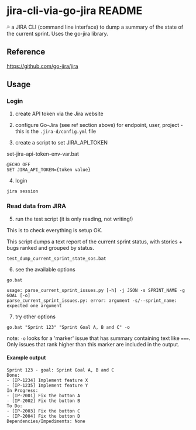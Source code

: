 # jira-cli-via-go-jira README

:sweat_drops: a JIRA CLI (command line interface) to dump a summary of the state of the current sprint. Uses the go-jira library.

## Reference

https://github.com/go-jira/jira

## Usage

### Login

1. create API token via the Jira website

2. configure Go-Jira (see ref section above) for endpoint, user, project - this is the `.jira-d/config.yml` file

3. create a script to set JIRA_API_TOKEN

set-jira-api-token-env-var.bat
```
@ECHO OFF
SET JIRA_API_TOKEN={token value}
```

4. login

`jira session`

### Read data from JIRA

5. run the test script (it is only reading, not writing!)

This is to check everything is setup OK.

This script dumps a text report of the current sprint status, with stories + bugs ranked and grouped by status.

`test_dump_current_sprint_state_sos.bat`

6. see the available options

`go.bat`

```
usage: parse_current_sprint_issues.py [-h] -j JSON -s SPRINT_NAME -g GOAL [-o]
parse_current_sprint_issues.py: error: argument -s/--sprint_name: expected one argument
```

7. try other options

`go.bat "Sprint 123" "Sprint Goal A, B and C" -o`

note: `-o` looks for a 'marker' issue that has summary containing text like `===`. Only issues that rank higher than this marker are included in the output.

#### Example output

```
Sprint 123 - goal: Sprint Goal A, B and C
Done:
- [IP-1234] Implement feature X
- [IP-1235] Implement feature Y
In Progress:
- [IP-2001] Fix the button A
- [IP-2002] Fix the button B
To Do:
- [IP-2003] Fix the button C
- [IP-2004] Fix the button D
Dependencies/Impediments: None
```
